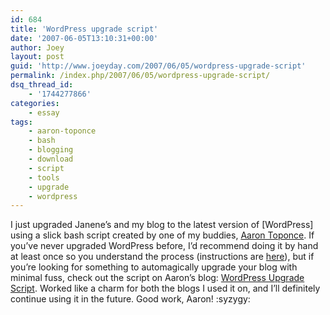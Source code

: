 ```yaml
---
id: 684
title: 'WordPress upgrade script'
date: '2007-06-05T13:10:31+00:00'
author: Joey
layout: post
guid: 'http://www.joeyday.com/2007/06/05/wordpress-upgrade-script'
permalink: /index.php/2007/06/05/wordpress-upgrade-script/
dsq_thread_id:
    - '1744277866'
categories:
    - essay
tags:
    - aaron-toponce
    - bash
    - blogging
    - download
    - script
    - tools
    - upgrade
    - wordpress
---
```


I just upgraded Janene’s and my blog to the latest version of \[WordPress\] using a slick bash script created by one of my buddies, [Aaron Toponce](http://www.pthree.org). If you’ve never upgraded WordPress before, I’d recommend doing it by hand at least once so you understand the process (instructions are [here](http://codex.wordpress.org/Upgrading_WordPress)), but if you’re looking for something to automagically upgrade your blog with minimal fuss, check out the script on Aaron’s blog: [WordPress Upgrade Script](http://www.pthree.org/2007/03/02/wordpress-upgrade-script/). Worked like a charm for both the blogs I used it on, and I’ll definitely continue using it in the future. Good work, Aaron! :syzygy:
